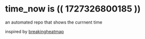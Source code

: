 # time_now is (( 1727326800185 ))

an automated repo that shows the currnent time

inspired by [breakingheatmap](https://github.com/breakingheatmap/breakingheatmap)